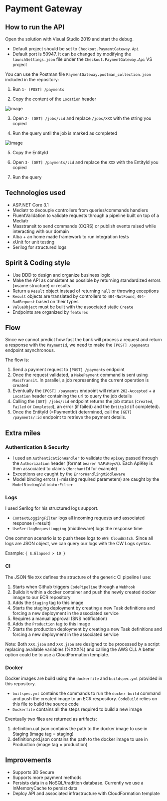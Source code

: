 # Payment Gateway

## How to run the API

Open the solution with Visual Studio 2019 and start the debug. 

- Default project should be set to `Checkout.PaymentGateway.Api` 
- Default port is 50947. It can be changed by modifying the `launchSettings.json` file under the `Checkout.PaymentGateway.Api` VS project

You can use the Postman file `PaymentGateway.postman_collection.json` included in the repository:

1. Run `1- [POST] /payments`

2. Copy the content of the `Location` header

![image](https://user-images.githubusercontent.com/12636347/74971392-4f0a8e80-5420-11ea-8a4e-8842462be3ff.png)

3. Open `2- [GET] /jobs/:id` and replace `/jobs/XXX` with the string you copied

4. Run the query until the job is marked as completed

![image](https://user-images.githubusercontent.com/12636347/74971508-85e0a480-5420-11ea-8f3a-c25fd941f99c.png)

5. Copy the EntityId

6. Open `3- [GET] /payments/:id` and replace the `XXX` with the EntityId you copied

7. Run the query

## Technologies used

- ASP.NET Core 3.1
- Mediatr to decouple controllers from queries/commands handlers
- FluentValidation to validate requests through a pipeline built on top of a Mediatr
- Masstransit to send commands (CQRS) or publish events raised while interacting with our domain
- Alba + an home made framework to run integration tests
- xUnit for unit testing
- Serilog for structured logs

## Spirit & Coding style

- Use DDD to design and organize business logic
- Make the API as consistent as possible by returning standardized errors (=same structure) or results
- Return a `Result` object instead of returning `null` or throwing exceptions
- `Result` objects are translated by controllers to `404-NotFound`, `404-BadRequest` based on their types
- `ValueObject` must be built with the associated static `Create`
- Endpoints are organized by `features`

## Flow

Since we cannot predict how fast the bank will process a request and return a response with the `PaymentId`, we need to make
the `[POST] /payments` endpoint asynchronous.

The flow is:

1. Send a payment request to `[POST] /payments` endpoint
2. Once the request validated, a `MakePayment` command is sent using `MassTransit`. In parallel, a job representing the current operation is created
3. Eventually the `[POST] /payments` endpoint will return `202-Accepted` + a `Location` header containing the url to query the job details
4. Calling the `[GET] /jobs/:id` endpoint returns the job status (`Created`, `Failed` or `Completed`), an error (if failed) and the `EntityId` (if completed). 
5. Once the EntityId (=PaymentId) determined, call the `[GET] /payments/:id` endpoint to retrieve the payment details.

## Extra miles

### Authentication & Security

- I used an `AuthenticationHandler` to validate the `ApiKey` passed through the `Authorization` header (format `bearer %APiKeys%`). Each ApiKey is then associated to claims (`MerchantId` for example)
- Exceptions are caught by the `ErrorHandlingMiddleware`
- Model binding errors (=missing required parameters) are caught by the `ModelBindingValidatorFilter`

### Logs

I used Serilog for his structured logs support.

- `ContextLoggingFilter` logs all incoming requests and associated response (=result)
- `UseSerilogRequestLogging` (middleware) logs the response time

One common scenario is to push these logs to `AWS CloudWatch`. Since all logs are JSON object, we can query our logs with the CW Logs syntax.

Example: `{ $.Elapsed > 10 }`

### CI

The JSON file `XXX` defines the structure of the generic CI pipeline I use:

1. Starts when Github triggers `CodePipeline` through a `Webhook`
2. Builds it within a docker container and push the newly created docker image to our ECR repository
3. Adds the `Staging` tag to this image
4. Starts the staging deployment by creating a new Task definitions and forcing a new deployment in the associated service
5. Requires a manual approval (SNS notification)
6. Adds the `Production` tag to this image
7. Starts the production deployment by creating a new Task definitions and forcing a new deployment in the associated service

Note: Both `XXX.json` and `XXX.json` are designed to be processed by a script replacing available variables (%XXX%) and calling the AWS CLI. A better option could be to use a CloudFormation template.

### Docker

Docker images are build using the `dockerfile` and `buildspec.yml` provided in this repository. 

- `builspec.yml` contains the commands to run the `docker build` command and push the created image to an ECR respository. `CodeBuild` relies on this file to build the source code 
- `Dockerfile` contains all the steps required to build a new image

Eventually two files are returned as artifacts:

1. definition.uat.json contains the path to the docker image to use in Staging (image tag = staging)
2. definition.prd.json contains the path to the docker image to use in Production (image tag = production)

## Improvements

- Supports 3D Secure
- Supports more payment methods
- Persists data in a NoSQL/tradition database. Currently we use a InMemoryCache to persist data
- Deploy API and associated infrastructure with CloudFormation template
